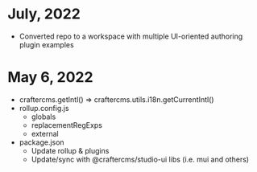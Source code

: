 
# July, 2022

- Converted repo to a workspace with multiple UI-oriented authoring plugin examples

# May 6, 2022

- craftercms.getIntl() => craftercms.utils.i18n.getCurrentIntl()
- rollup.config.js
  - globals
  - replacementRegExps
  - external
- package.json
  - Update rollup & plugins
  - Update/sync with @craftercms/studio-ui libs (i.e. mui and others)
